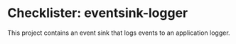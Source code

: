 # Checklister: eventsink-logger

This project contains an event sink that logs events to
an application logger.
